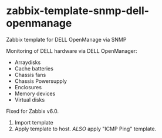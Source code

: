 # zabbix-template-snmp-dell-openmanage
Zabbix template for DELL OpenManage via SNMP

Monitoring of DELL hardware via DELL OpenManager:

* Arraydisks
* Cache batteries
* Chassis fans
* Chassis Powersupply
* Enclosures
* Memory devices
* Virtual disks

Fixed for Zabbix v6.0.

1. Import template
2. Apply template to host. *ALSO* apply "ICMP Ping" template.